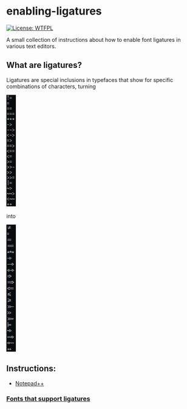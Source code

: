 # enabling-ligatures
[![License: WTFPL](https://img.shields.io/badge/License-WTFPL-brightgreen.svg)](http://www.wtfpl.net/about/)

A small collection of instructions about how to enable font ligatures in various text editors.

## What are ligatures?
Ligatures are special inclusions in typefaces that show for specific combinations of characters, turning

![this](/media/non-liga.png "this")

into

![this](/media/liga.png "this")


## Instructions:
* [Notepad++](/instructions/notepad++.md)

### [Fonts that support ligatures](/liga-fonts.md)
